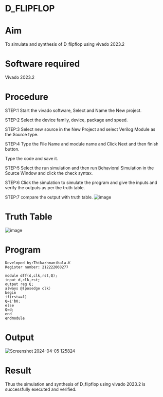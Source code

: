 # D_FLIPFLOP
# Aim
To simulate and synthesis of D_flipflop using vivado 2023.2
# Software required
Vivado 2023.2
# Procedure
STEP:1 Start the vivado software, Select and Name the New project.

STEP:2 Select the device family, device, package and speed.

STEP:3 Select new source in the New Project and select Verilog Module as the Source type.

STEP:4 Type the File Name and module name and Click Next and then finish button.

Type the code and save it.

STEP:5 Select the run simulation and then run Behavioral Simulation in the Source Window and click the check syntax.

STEP:6 Click the simulation to simulate the program and give the inputs and verify the outputs as per the truth table.

STEP:7 compare the output with truth table.
![image](https://github.com/RESMIRNAIR/D_FLIPFLOP/assets/154305926/4f3e1d9d-e0c3-464e-b0e4-e47946c813bd)
# Truth Table
![image](https://github.com/RESMIRNAIR/D_FLIPFLOP/assets/154305926/42d38f79-9cc3-4b09-a46f-e0c1241dee57)
# Program
```
Developed by:Thikazhmanibala.K
Register number: 212222060277
```
```
module dff(d,clk,rst,Q);
input d,clk,rst;
output reg Q;
always @(posedge clk)
begin
if(rst==1)
Q=1'b0;
else
Q=d;
end
endmodule
```
# Output
![Screenshot 2024-04-05 125824](https://github.com/Thikazhmanibala/D_FLIPFLOP/assets/163717522/e47a8ee0-c478-45f5-9250-5ba1b37ad7cb)

# Result
Thus the simulation and synthesis of D_flipflop using vivado 2023.2 is successfully executed and verified.

